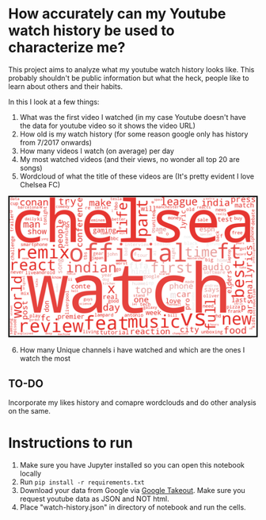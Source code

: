 # How accurately can my Youtube watch history be used to characterize me?

This project aims to analyze what my youtube watch history looks like. This probably shouldn't be public information but what the heck, people like to learn about others and their habits.

In this I look at a few things:
1. What was the first video I watched (in my case Youtube doesn't have the data for youtube video so it shows the video URL)
2. How old is my watch history (for some reason google only has history from 7/2017 onwards)
3. How many videos I watch (on average) per day
4. My most watched videos (and their views, no wonder all top 20 are songs)
5. Wordcloud of what the title of these videos are (It's pretty evident I love Chelsea FC)

![My watch history wordcloud](/wordcloud.png)

6. How many Unique channels i have watched and which are the ones I watch the most

## TO-DO
Incorporate my likes history and comapre wordclouds and do other analysis on the same.

# Instructions to run
1. Make sure you have Jupyter installed so you can open this notebook locally
2. Run `pip install -r requirements.txt`
3. Download your data from Google via [Google Takeout](https://takeout.google.com/). Make sure you request youtube data as JSON and NOT html.
4. Place "watch-history.json" in directory of notebook and run the cells.
